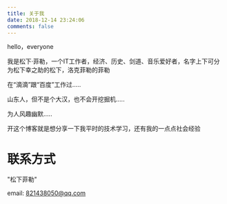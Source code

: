 ```yaml
---
title: 关于我
date: 2018-12-14 23:24:06
comments: false
---
```




hello，everyone

我是松下·菲勒，一个IT工作者，经济、历史、剑道、音乐爱好者，名字上下可分为松下幸之助的松下，洛克菲勒的菲勒

在“滴滴”跟“百度”工作过.....

山东人，但不是个大汉，也不会开挖掘机.....

为人风趣幽默.....

开这个博客就是想分享一下我平时的技术学习，还有我的一点点社会经验



# 联系方式

"松下菲勒"

email: 821438050@qq.com